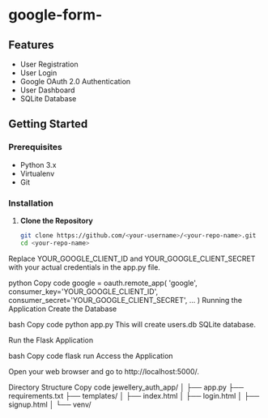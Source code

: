 # google-form-


## Features

- User Registration
- User Login
- Google OAuth 2.0 Authentication
- User Dashboard
- SQLite Database

## Getting Started

### Prerequisites

- Python 3.x
- Virtualenv
- Git

### Installation

1. **Clone the Repository**

   ```bash
   git clone https://github.com/<your-username>/<your-repo-name>.git
   cd <your-repo-name>
   

Replace YOUR_GOOGLE_CLIENT_ID and YOUR_GOOGLE_CLIENT_SECRET with your actual credentials in the app.py file.

python
Copy code
google = oauth.remote_app(
    'google',
    consumer_key='YOUR_GOOGLE_CLIENT_ID',
    consumer_secret='YOUR_GOOGLE_CLIENT_SECRET',
    ...
)
Running the Application
Create the Database

bash
Copy code
python app.py
This will create users.db SQLite database.

Run the Flask Application

bash
Copy code
flask run
Access the Application

Open your web browser and go to http://localhost:5000/.

Directory Structure
Copy code
jewellery_auth_app/
│
├── app.py
├── requirements.txt
├── templates/
│   ├── index.html
│   ├── login.html
│   ├── signup.html
│
└── venv/
